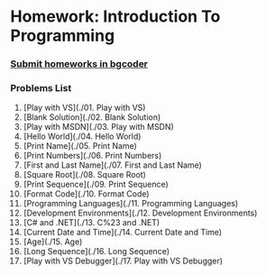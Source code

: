 Homework: Introduction To Programming
============================================

### [Submit homeworks in bgcoder](http://bgcoder.com/Contests/314/CSharp-Fundamentals-01-Introduction-to-Programming)

### Problems List

1. [Play with VS](./01. Play with VS)
1. [Blank Solution](./02. Blank Solution)
1. [Play with MSDN](./03. Play with MSDN)
1. [Hello World](./04. Hello World)
1. [Print Name](./05. Print Name)
1. [Print Numbers](./06. Print Numbers)
1. [First and Last Name](./07. First and Last Name)
1. [Square Root](./08. Square Root)
1. [Print Sequence](./09. Print Sequence)
1. [Format Code](./10. Format Code)
1. [Programming Languages](./11. Programming Languages)
1. [Development Environments](./12. Development Environments)
1. [C# and .NET](./13. C%23 and .NET)
1. [Current Date and Time](./14. Current Date and Time)
1. [Age](./15. Age)
1. [Long Sequence](./16. Long Sequence)
1. [Play with VS Debugger](./17. Play with VS Debugger)
